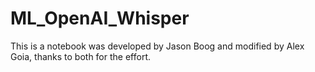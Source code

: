 # ML_OpenAI_Whisper
This is a notebook was developed by Jason Boog and modified by Alex Goia, thanks to both for the effort.
